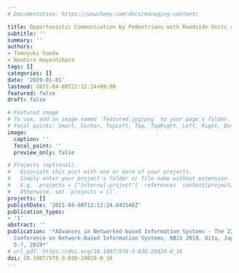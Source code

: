 ```yaml
---
# Documentation: https://wowchemy.com/docs/managing-content/

title: Opportunistic Communication by Pedestrians with Roadside Units as Message Caches
subtitle: ''
summary: ''
authors:
- Tomoyuki Sueda
- Naohiro Hayashibara
tags: []
categories: []
date: '2019-01-01'
lastmod: 2021-04-08T22:12:24+09:00
featured: false
draft: false

# Featured image
# To use, add an image named `featured.jpg/png` to your page's folder.
# Focal points: Smart, Center, TopLeft, Top, TopRight, Left, Right, BottomLeft, Bottom, BottomRight.
image:
  caption: ''
  focal_point: ''
  preview_only: false

# Projects (optional).
#   Associate this post with one or more of your projects.
#   Simply enter your project's folder or file name without extension.
#   E.g. `projects = ["internal-project"]` references `content/project/deep-learning/index.md`.
#   Otherwise, set `projects = []`.
projects: []
publishDate: '2021-04-08T13:12:24.642540Z'
publication_types:
- '1'
abstract: ''
publication: '*Advances in Networked-based Information Systems - The 22nd International
  Conference on Network-Based Information Systems, NBiS 2019, Oita, Japan, September
  5-7, 2019*'
# url_pdf: https://doi.org/10.1007/978-3-030-29029-0_16
doi: 10.1007/978-3-030-29029-0_16
---
```

